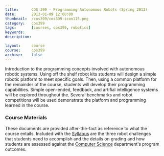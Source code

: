 ```yaml
---
title: 		COS 399 - Programming Autonomous Robots (Spring 2013)
date: 		2013-01-09 12:00:00
thumbnail: 	/cos399/cos399-icon115.png
category: 	cos399
tags: 		[courses, cos399, robotics]
keywords:
description:

layout: 	course
course: 	cos399
archive: 	false
---
```

Introduction to the programming concepts involved with autonomous
robotic systems. Using off the shelf robot kits students will design a
simple robotic platform to meet specific goals. Then, using a common
platform for the remainder of the course, students will develop their
programming capabilities. Simple open-ended, feedback, and artifial
intelligence systems will be explored throughout the. Several benchmarks
and robot competitions will be used demonstrate the platform and
programming learned in the course.


### Course Materials

These documents are provided after-the-fact as reference to what the
course entails. Included with the
[Syllabus]({{"/cos399/COS399-S13-01-Syllabus.pdf"|prepend:site.assetsurl}})
are the three robot challenges that students need to accomplish and
the details on grading and how students are assessed against the
[Computer Science](http://usm.maine.edu/cos) department's program
outcomes.
